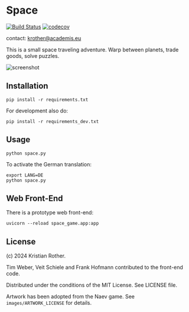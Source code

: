 # Space

[![Build Status](https://travis-ci.org/krother/space.svg?branch=master)](https://travis-ci.org/krother/space)
[![codecov](https://codecov.io/gh/krother/space/branch/master/graph/badge.svg)](https://codecov.io/gh/krother/space)

contact: krother@academis.eu

This is a small space traveling adventure. Warp between planets, trade goods, solve puzzles.

![screenshot](screenshot.png)

## Installation

    pip install -r requirements.txt

For development also do:

    pip install -r requirements_dev.txt

## Usage

    python space.py

To activate the German translation:

    export LANG=DE
    python space.py

## Web Front-End

There is a prototype web front-end:

    uvicorn --reload space_game.app:app

## License

(c) 2024 Kristian Rother.

Tim Weber, Veit Schiele and Frank Hofmann contributed to the front-end code.

Distributed under the conditions of the MIT License. See LICENSE file.

Artwork has been adopted from the Naev game. See `images/ARTWORK_LICENSE` for details.
